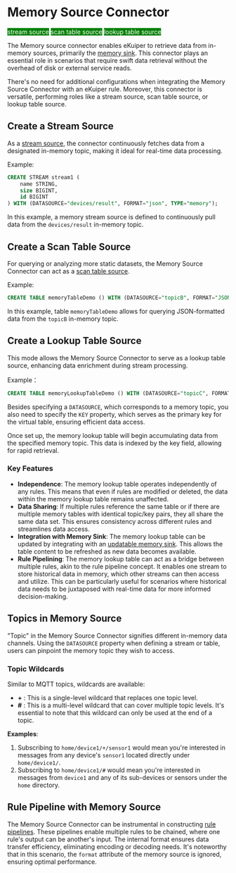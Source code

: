 # Memory Source Connector

<span style="background:green;color:white;">stream source</span>
<span style="background:green;color:white">scan table source</span>
<span style="background:green;color:white">lookup table source</span>

The Memory source connector enables eKuiper to retrieve data from in-memory sources, primarily the [memory sink](../../sinks/builtin/memory.md). This connector plays an essential role in scenarios that require swift data retrieval without the overhead of disk or external service reads.

There's no need for additional configurations when integrating the Memory Source Connector with an eKuiper rule. Moreover, this connector is versatile, performing roles like a stream source, scan table source, or lookup table source.

## Create a Stream Source

As a [stream source](../../streams/overview.md), the connector continuously fetches data from a designated in-memory topic, making it ideal for real-time data processing.

Example:

```sql
CREATE STREAM stream1 (
    name STRING,
    size BIGINT,
    id BIGINT
) WITH (DATASOURCE="devices/result", FORMAT="json", TYPE="memory");
```

In this example, a memory stream source is defined to continuously pull data from the `devices/result` in-memory topic.

## Create a Scan Table Source

For querying or analyzing more static datasets, the Memory Source Connector can act as a [scan table source](../../tables/scan.md).

Example:

```sql
CREATE TABLE memoryTableDemo () WITH (DATASOURCE="topicB", FORMAT="JSON", TYPE="memory");
```

In this example, table `memoryTableDemo` allows for querying JSON-formatted data from the `topicB` in-memory topic.

## Create a Lookup Table Source

This mode allows the Memory Source Connector to serve as a lookup table source, enhancing data enrichment during stream processing.

Example：

```sql
CREATE TABLE memoryLookupTableDemo () WITH (DATASOURCE="topicC", FORMAT="JSON", TYPE="memory");
```

Besides specifying a `DATASOURCE`, which corresponds to a memory topic, you also need to specify the `KEY` property, which serves as the primary key for the virtual table, ensuring efficient data access.

Once set up, the memory lookup table will begin accumulating data from the specified memory topic. This data is indexed by the key field, allowing for rapid retrieval.

### **Key Features**

- **Independence**: The memory lookup table operates independently of any rules. This means that even if rules are modified or deleted, the data within the memory lookup table remains unaffected.
- **Data Sharing**: If multiple rules reference the same table or if there are multiple memory tables with identical topic/key pairs, they all share the same data set. This ensures consistency across different rules and streamlines data access.
- **Integration with Memory Sink**: The memory lookup table can be updated by integrating with an [updatable memory sink](../../sinks/builtin/memory.md#updatable-sink). This allows the table content to be refreshed as new data becomes available.
- **Rule Pipelining**: The memory lookup table can act as a bridge between multiple rules, akin to the rule pipeline concept. It enables one stream to store historical data in memory, which other streams can then access and utilize. This can be particularly useful for scenarios where historical data needs to be juxtaposed with real-time data for more informed decision-making.

## Topics in Memory Source

"Topic" in the Memory Source Connector signifies different in-memory data channels. Using the `DATASOURCE` property when defining a stream or table, users can pinpoint the memory topic they wish to access.

### Topic Wildcards

Similar to MQTT topics, wildcards are available:

- **+** : This is a single-level wildcard that replaces one topic level.
- **#** : This is a multi-level wildcard that can cover multiple topic levels. It's essential to note that this wildcard can only be used at the end of a topic.

**Examples**:

1. Subscribing to `home/device1/+/sensor1` would mean you're interested in messages from any device's `sensor1` located directly under `home/device1/`.
2. Subscribing to `home/device1/#` would mean you're interested in messages from `device1` and any of its sub-devices or sensors under the `home` directory.

## Rule Pipeline with Memory Source

The Memory Source Connector can be instrumental in constructing [rule pipelines](../../rules/rule_pipeline.md). These pipelines enable multiple rules to be chained, where one rule's output can be another's input. The internal format ensures data transfer efficiency, eliminating encoding or decoding needs. It's noteworthy that in this scenario, the `format` attribute of the memory source is ignored, ensuring optimal performance.
